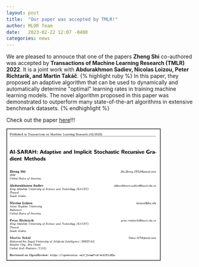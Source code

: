 ```yaml
---
layout: post
title:  "Our paper was accepted by TMLR!"
author: MLOR Team
date:   2023-02-22 12:07 -0400
categories: news
---
```

<style>
.center {
  display: block;
  margin-left: auto;
  margin-right: auto;
  width: 50%;
}
img {
  border: 2px solid #555;
}
</style>
<script src="https://kit.fontawesome.com/7812f4f196.js" crossorigin="anonymous"></script>

We are pleased to annouce that one of the papers <b>Zheng Shi</b> <a href="https://www.linkedin.com/in/zhengmartinshi/"><i class="fab fa-linkedin"></i></a> co-authored was accepted by <b>Transactions of Machine Learning Research (TMLR) 2022</b>. It is a joint work with <b>Abdurakhmon Sadiev, Nicolas Loizou, Peter Richtarik, and Martin Takáč</b>.
{% highlight ruby %} 
In this paper, they proposed an adaptive algorithm that can be used to dynamically and automatically determine "optimal" learning rates in training machine learning models. The novel algorithm proposed in this paper was demonstrated to outperform many state-of-the-art algorithms in extensive benchmark datasets.
{% endhighlight %}

Check out the paper <a href="https://openreview.net/pdf?id=WoXJFsJ6Zw">here</a>!!!


<img src="/blogpics/paper_tmlr.png" alt="" style="width:80%;">


